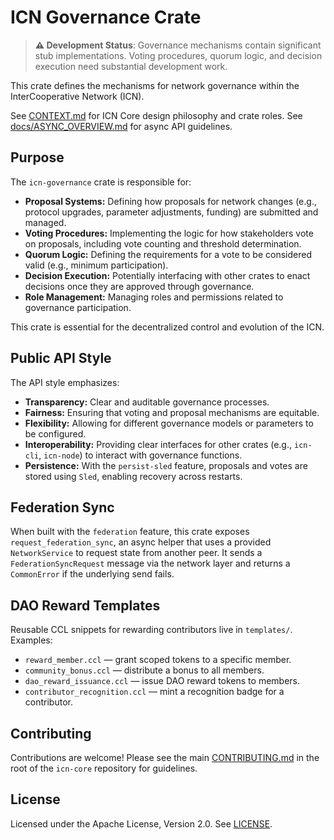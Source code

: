 # ICN Governance Crate

> **⚠️ Development Status**: Governance mechanisms contain significant stub implementations. Voting procedures, quorum logic, and decision execution need substantial development work.

This crate defines the mechanisms for network governance within the InterCooperative Network (ICN).

See [CONTEXT.md](../../CONTEXT.md) for ICN Core design philosophy and crate roles.
See [docs/ASYNC_OVERVIEW.md](../../docs/ASYNC_OVERVIEW.md) for async API guidelines.

## Purpose

The `icn-governance` crate is responsible for:

*   **Proposal Systems:** Defining how proposals for network changes (e.g., protocol upgrades, parameter adjustments, funding) are submitted and managed.
*   **Voting Procedures:** Implementing the logic for how stakeholders vote on proposals, including vote counting and threshold determination.
*   **Quorum Logic:** Defining the requirements for a vote to be considered valid (e.g., minimum participation).
*   **Decision Execution:** Potentially interfacing with other crates to enact decisions once they are approved through governance.
*   **Role Management:** Managing roles and permissions related to governance participation.

This crate is essential for the decentralized control and evolution of the ICN.

## Public API Style

The API style emphasizes:

*   **Transparency:** Clear and auditable governance processes.
*   **Fairness:** Ensuring that voting and proposal mechanisms are equitable.
*   **Flexibility:** Allowing for different governance models or parameters to be configured.
*   **Interoperability:** Providing clear interfaces for other crates (e.g., `icn-cli`, `icn-node`) to interact with governance functions.
*   **Persistence:** With the `persist-sled` feature, proposals and votes are stored using `Sled`, enabling recovery across restarts.

## Federation Sync

When built with the `federation` feature, this crate exposes
`request_federation_sync`, an async helper that uses a provided
`NetworkService` to request state from another peer. It sends a
`FederationSyncRequest` message via the network layer and returns a
`CommonError` if the underlying send fails.
## DAO Reward Templates

Reusable CCL snippets for rewarding contributors live in `templates/`. Examples:
- `reward_member.ccl` — grant scoped tokens to a specific member.
- `community_bonus.ccl` — distribute a bonus to all members.
- `dao_reward_issuance.ccl` — issue DAO reward tokens to members.
- `contributor_recognition.ccl` — mint a recognition badge for a contributor.


## Contributing

Contributions are welcome! Please see the main [CONTRIBUTING.md](../../CONTRIBUTING.md) in the root of the `icn-core` repository for guidelines.

## License

Licensed under the Apache License, Version 2.0. See [LICENSE](../../LICENSE). 